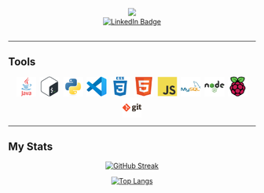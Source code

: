 <div id="header" align="center">
  <img src="http://vignette1.wikia.nocookie.net/zimwiki/images/c/ca/GIR_riding_Piggy.png/revision/latest?cb=20120509234605" width="100"/>
</div>
<div id="badges" align="center">
  <a href="https://linkedin.com/in/chris-pence" target="_blank" rel="noopener noreferrer">
    <img src="https://img.shields.io/badge/LinkedIn-blue?style=for-the-badge&logo=linkedin&logoColor=white" alt="LinkedIn Badge"/>
  </a></br>
  <img src="https://komarev.com/ghpvc/?username=Griffen8280&style=flat-square&color=blue" alt=""/>
</div>

---
## Tools
<div align="center">
  <img src="https://github.com/devicons/devicon/blob/master/icons/java/java-original-wordmark.svg" title="Java" alt="Java" width="40" height="40"/>&nbsp;
  <img src="https://github.com/devicons/devicon/blob/master/icons/bash/bash-original.svg" title="Bash" alt="Bash" width="40" height="40"/>&nbsp;
  <img src="https://github.com/devicons/devicon/blob/master/icons/python/python-original.svg" title="Python" alt="Python" width="40" height="40"/>&nbsp;
  <img src="https://github.com/devicons/devicon/blob/master/icons/vscode/vscode-original.svg" title="VSCode" alt="VSCode" width="40" height="40"/>&nbsp;
  <img src="https://github.com/devicons/devicon/blob/master/icons/css3/css3-plain-wordmark.svg"  title="CSS3" alt="CSS" width="40" height="40"/>&nbsp;
  <img src="https://github.com/devicons/devicon/blob/master/icons/html5/html5-original.svg" title="HTML5" alt="HTML" width="40" height="40"/>&nbsp;
  <img src="https://github.com/devicons/devicon/blob/master/icons/javascript/javascript-original.svg" title="JavaScript" alt="JavaScript" width="40" height="40"/>&nbsp;
  <img src="https://github.com/devicons/devicon/blob/master/icons/mysql/mysql-original-wordmark.svg" title="MySQL"  alt="MySQL" width="40" height="40"/>&nbsp;
  <img src="https://github.com/devicons/devicon/blob/master/icons/nodejs/nodejs-original-wordmark.svg" title="NodeJS" alt="NodeJS" width="40" height="40"/>&nbsp;
  <img src="https://github.com/devicons/devicon/blob/master/icons/raspberrypi/raspberrypi-original.svg" title="RaspberryPi" alt="RaspberryPi" width="40" height="40"/>
  <img src="https://github.com/devicons/devicon/blob/master/icons/git/git-original-wordmark.svg" title="Git" **alt="Git" width="40" height="40"/>
</div>

---

## My Stats
<div align="center">

  [![GitHub Streak](https://streak-stats.demolab.com/?user=Griffen8280&theme=dark)](https://git.io/streak-stats)

  [![Top Langs](https://github-readme-stats.vercel.app/api/top-langs/?username=Griffen8280&layout=compact&theme=vision-friendly-dark)](https://github.com/anuraghazra/github-readme-stats)
</div>
